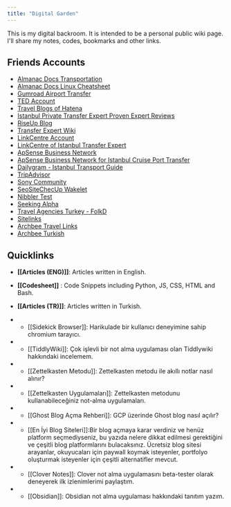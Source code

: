 ```yaml
---
title: "Digital Garden"
---
```


This is my digital backroom. It is intended to be a personal public wiki page. I'll share my notes, codes, bookmarks and other links.

## Friends Accounts
- [Almanac Docs Transportation](https://almanac.io/docs/ground-transportation-regulations-in-turkey-eij893mbhBRPF6bsFgqZx7kvTFetkKs7)
- [Almanac Docs Linux Cheatsheet](https://almanac.io/docs/linux-bash-cheatsheet-QzJAzopP6IYjEzo8zTVpbxKMvxAduUBy)
- [Gumroad Airport Transfer](https://gumroad.com/l/airport-transfer)
- [TED Account](https://www.ted.com/profiles/25441612) 
- [Travel Blogs of Hatena](https://profile.hatena.ne.jp/istanbultransferexpert/) 
- [Istanbul Private Transfer Expert Proven Expert Reviews](https://www.provenexpert.com/istanbulairporttransfer/)
- [RiseUp Blog](https://we.riseup.net/privatetransfer)
- [Transfer Expert Wiki](https://www.viki.com/users/transferexpert/about)   
- [LinkCentre Account](https://www.linkcentre.com/profile/canburaks/)
- [LinkCentre of Istanbul Transfer Expert](https://www.linkcentre.com/profile/canburaks/)
- [ApSense Business Network](http://www.apsense.com/user/webmeister/have?id=185327)
- [ApSense Business Network for Istanbul Cruise Port Transfer](http://www.apsense.com/user/webmeister/have?id=185328)
- [Dailygram - Istanbul Transport Guide](https://dailygram.com/index.php/blog/848367/istanbul-traveler-transportation-guide/)
- [TripAdvisor](https://www.tripadvisor.com/Profile/cbsofyalioglu)
- [Sony Community](https://us.community.sony.com/s/profile/0054O000009NhSa?language=en_US)
- [SeoSiteChecUp Wakelet](https://seositecheckup.com/seo-audit/wakelet.com/wake/ow08JKhdgWiSRY_kdNdPC)
- [Nibbler Test](https://nibbler.silktide.com/en_US/reports/istanbultransferexpert.com)
- [Seeking Alpha](https://seekingalpha.com/user/52932217/comments)
- [Travel Agencies Turkey - FolkD](https://www.folkd.com/user/transferexpert)
- [Sitelinks](https://www.sitelinks.info/istanbultransferexpert.com/)
- [Archbee Travel Links](https://app.archbee.io/public/qpZjiWb-Zbl0O3Qr1f8qH/x4wZ-turkey-travel-links)
- [Archbee Turkish](https://app.archbee.io/public/qpZjiWb-Zbl0O3Qr1f8qH/HajY-)


## Quicklinks
* __[[Articles (ENG)]]__: Articles written in English.
* __[[Codesheet]]__ : Code Snippets including Python, JS, CSS, HTML and Bash.

*  __[[Articles (TR)]]__: Articles written in Turkish.
* * [[Sidekick Browser]]: Harikulade bir kullanıcı deneyimine sahip chromium tarayıcı. 
* * [[TiddlyWiki]]: Çok işlevli bir not alma uygulaması olan Tiddlywiki hakkındaki incelemem.
* * [[Zettelkasten Metodu]]: Zettelkasten metodu ile akıllı notlar nasıl alınır?

* * [[Zettelkasten Uygulamaları]]: Zettelkasten metodunu kullanabileceğiniz not-alma uygulamaları.

* * [[Ghost Blog Açma Rehberi]]: GCP üzerinde Ghost blog nasıl açılır?

* * [[En İyi Blog Siteleri]]:Bir blog açmaya karar verdiniz ve henüz platform seçmediyseniz, bu yazıda nelere dikkat edilmesi gerektiğini ve çeşitli blog platformlarını bulacaksınız. Ücretsiz blog sitesi arayanlar, okuyucaları için paywall koymak isteyenler, portfolyo oluşturmak isteyenler için çeşitli alternatifler mevcut.

* * [[Clover Notes]]: Clover not alma uygulamasını beta-tester olarak deneyerek ilk izlenimlerimi paylaştım.

* * [[Obsidian]]: Obsidian not alma uygulaması hakkındaki tanıtım yazım. 














